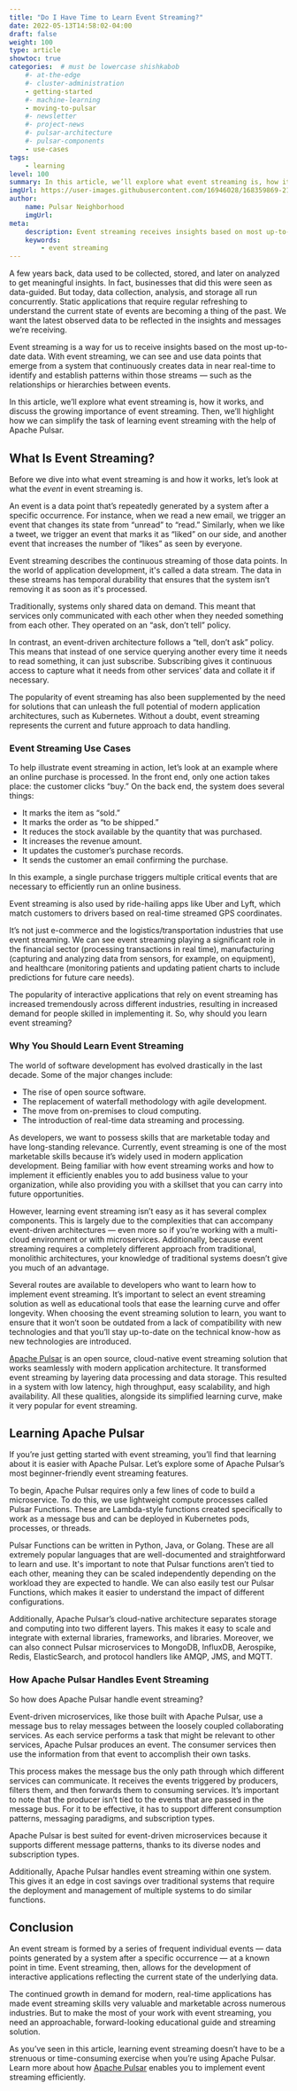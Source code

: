 ```yaml
---
title: "Do I Have Time to Learn Event Streaming?"
date: 2022-05-13T14:58:02-04:00
draft: false
weight: 100
type: article
showtoc: true
categories:  # must be lowercase shishkabob
    #- at-the-edge
    #- cluster-administration
    - getting-started
    #- machine-learning
    - moving-to-pulsar
    #- newsletter
    #- project-news
    #- pulsar-architecture
    #- pulsar-components
    - use-cases
tags:
    - learning
level: 100
summary: In this article, we’ll explore what event streaming is, how it works, and discuss the growing importance of event streaming. Then, we’ll highlight how we can simplify the task of learning event streaming with the help of Apache Pulsar.
imgUrl: https://user-images.githubusercontent.com/16946028/168359869-21a4d6b6-b761-43c9-8b1d-2a5d3ee2f83c.png
author:
    name: Pulsar Neighborhood
    imgUrl:
meta:
    description: Event streaming receives insights based on most up-to-date data. Event streaming uses data points that emerge from a system & creates data in near real-time.
    keywords:
        - event streaming
---
```


A few years back, data used to be collected, stored, and later on analyzed to get meaningful insights. In fact, businesses that did this were seen as data-guided. But today, data collection, analysis, and storage all run concurrently. Static applications that require regular refreshing to understand the current state of events are becoming a thing of the past. We want the latest observed data to be reflected in the insights and messages we’re receiving.

Event streaming is a way for us to receive insights based on the most up-to-date data. With event streaming, we can see and use data points that emerge from a system that continuously creates data in near real-time to identify and establish patterns within those streams — such as the relationships or hierarchies between events.

In this article, we’ll explore what event streaming is, how it works, and discuss the growing importance of event streaming. Then, we’ll highlight how we can simplify the task of learning event streaming with the help of Apache Pulsar.

## What Is Event Streaming?

Before we dive into what event streaming is and how it works, let’s look at what the _event_ in event streaming is.

An event is a data point that’s repeatedly generated by a system after a specific occurrence. For instance, when we read a new email, we trigger an event that changes its state from “unread” to “read.” Similarly, when we like a tweet, we trigger an event that marks it as “liked” on our side, and another event that increases the number of “likes” as seen by everyone.

Event streaming describes the continuous streaming of those data points. In the world of application development, it's called a data stream. The data in these streams has temporal durability that ensures that the system isn’t removing it as soon as it's processed.  

Traditionally, systems only shared data on demand. This meant that services only communicated with each other when they needed something from each other. They operated on an “ask, don’t tell” policy.

In contrast, an event-driven architecture follows a “tell, don’t ask” policy. This means that instead of one service querying another every time it needs to read something, it can just subscribe. Subscribing gives it continuous access to capture what it needs from other services’ data and collate it if necessary.

The popularity of event streaming has also been supplemented by the need for solutions that can unleash the full potential of modern application architectures, such as Kubernetes. Without a doubt, event streaming represents the current and future approach to data handling.

### Event Streaming Use Cases

To help illustrate event streaming in action, let’s look at an example where an online purchase is processed. In the front end, only one action takes place: the customer clicks “buy.” On the back end, the system does several things:

* It marks the item as “sold.”
* It marks the order as “to be shipped.”
* It reduces the stock available by the quantity that was purchased.
* It increases the revenue amount.
* It updates the customer’s purchase records.
* It sends the customer an email confirming the purchase.

In this example, a single purchase triggers multiple critical events that are necessary to efficiently run an online business.

Event streaming is also used by ride-hailing apps like Uber and Lyft, which match customers to drivers based on real-time streamed GPS coordinates.

It’s not just e-commerce and the logistics/transportation industries that use event streaming. We can see event streaming playing a significant role in the financial sector (processing transactions in real time), manufacturing (capturing and analyzing data from sensors, for example, on equipment), and healthcare (monitoring patients and updating patient charts to include predictions for future care needs).

The popularity of interactive applications that rely on event streaming has increased tremendously across different industries, resulting in increased demand for people skilled in implementing it. So, why should you learn event streaming?

### Why You Should Learn Event Streaming

The world of software development has evolved drastically in the last decade. Some of the major changes include:

* The rise of open source software.
* The replacement of waterfall methodology with agile development.
* The move from on-premises to cloud computing.
* The introduction of real-time data streaming and processing.

As developers, we want to possess skills that are marketable today and have long-standing relevance. Currently, event streaming is one of the most marketable skills because it’s widely used in modern application development. Being familiar with how event streaming works and how to implement it efficiently enables you to add business value to your organization, while also providing you with a skillset that you can carry into future opportunities.

However, learning event streaming isn’t easy as it has several complex components. This is largely due to the complexities that can accompany event-driven architectures — even more so if you’re working with a multi-cloud environment or with microservices. Additionally, because event streaming requires a completely different approach from traditional, monolithic architectures, your knowledge of traditional systems doesn’t give you much of an advantage.

Several routes are available to developers who want to learn how to implement event streaming. It’s important to select an event streaming solution as well as educational tools that ease the learning curve and offer longevity. When choosing the event streaming solution to learn, you want to ensure that it won’t soon be outdated from a lack of compatibility with new technologies and that you’ll stay up-to-date on the technical know-how as new technologies are introduced.

[Apache Pulsar](https://pulsar.apache.org/) is an open source, cloud-native event streaming solution that works seamlessly with modern application architecture. It transformed event streaming by layering data processing and data storage. This resulted in a system with low latency, high throughput, easy scalability, and high availability. All these qualities, alongside its simplified learning curve, make it very popular for event streaming.

## Learning Apache Pulsar

If you’re just getting started with event streaming, you’ll find that learning about it is easier with Apache Pulsar. Let’s explore some of Apache Pulsar’s most beginner-friendly event streaming features.

To begin, Apache Pulsar requires only a few lines of code to build a microservice. To do this, we use lightweight compute processes called Pulsar Functions. These are Lambda-style functions created specifically to work as a message bus and can be deployed in Kubernetes pods, processes, or threads.

Pulsar Functions can be written in Python, Java, or Golang. These are all extremely popular languages that are well-documented and straightforward to learn and use. It's important to note that Pulsar functions aren’t tied to each other, meaning they can be scaled independently depending on the workload they are expected to handle. We can also easily test our Pulsar Functions, which makes it easier to understand the impact of different configurations.

Additionally, Apache Pulsar’s cloud-native architecture separates storage and computing into two different layers. This makes it easy to scale and integrate with external libraries, frameworks, and libraries. Moreover, we can also connect Pulsar microservices to MongoDB, InfluxDB, Aerospike, Redis, ElasticSearch, and protocol handlers like AMQP, JMS, and MQTT.

### How Apache Pulsar Handles Event Streaming

So how does Apache Pulsar handle event streaming?

Event-driven microservices, like those built with Apache Pulsar, use a message bus to relay messages between the loosely coupled collaborating services. As each service performs a task that might be relevant to other services, Apache Pulsar produces an event. The consumer services then use the information from that event to accomplish their own tasks.

This process makes the message bus the only path through which different services can communicate. It receives the events triggered by producers, filters them, and then forwards them to consuming services. It’s important to note that the producer isn’t tied to the events that are passed in the message bus. For it to be effective, it has to support different consumption patterns, messaging paradigms, and subscription types.

Apache Pulsar is best suited for event-driven microservices because it supports different message patterns, thanks to its diverse nodes and subscription types.

Additionally, Apache Pulsar handles event streaming within one system. This gives it an edge in cost savings over traditional systems that require the deployment and management of multiple systems to do similar functions.

## Conclusion

An event stream is formed by a series of frequent individual events — data points generated by a system after a specific occurrence — at a known point in time. Event streaming, then, allows for the development of interactive applications reflecting the current state of the underlying data.

The continued growth in demand for modern, real-time applications has made event streaming skills very valuable and marketable across numerous industries. But to make the most of your work with event streaming, you need an approachable, forward-looking educational guide and streaming solution.

As you’ve seen in this article, learning event streaming doesn’t have to be a strenuous or time-consuming exercise when you’re using Apache Pulsar. Learn more about how [Apache Pulsar](https://pulsar.apache.org/) enables you to implement event streaming efficiently.
